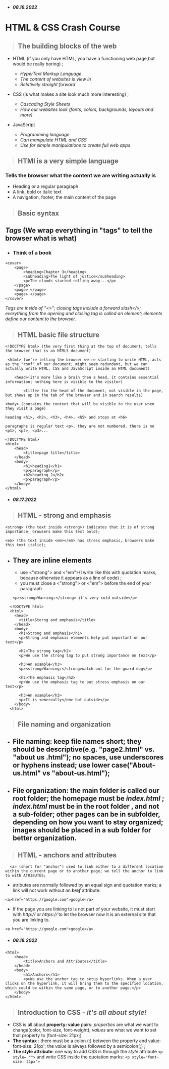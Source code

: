 - ##### _08.16.2022_

# HTML & CSS Crash Course

> ## The building blocks of the web

- HTML (if you only have HTML, you have a functioning web page,but would be really boring) ;

  - _HyperText Markup Language_
  - _The content of websites is view in_
  - _Relatively straight forward_

- CSS (is what makes a site look much more interesting) ;

  - _Cascading Style Sheets_
  - _How our websites look (fonts, colors, backgrounds, layouts and more)_

- JavaScript
  - _Programming language_
  - _Can manipulate HTML and CSS_
  - _Use for simple manipulations to create full web apps_

> ## HTMl is a very simple language

### Tells the browser what the content we are writing actually is

- Heading or a regular paragraph
- A link, bold or italic text
- A navigation, footer, the main content of the page

> ## Basic syntax

## **_Tags_** (We wrap everything in "tags" to tell the browser what is what)

- ### Think of a book

```
<cover>
    <page>
        <heading>Chapter 3</heading>
        <subheading>The light of justice</subheading>
        <p>The clouds started rolling away...</p>
    </page>
    <page> </page>
    <page> </page>
</cover>
```

_Tags are inside of "<>"; closing tags include a forward slash</>; everything from the opening and closing tag is called an element; elements define our content to the browser._

> ## HTML basic file structure

```
<!DOCTYPE html> (the very first thing at the top of document; tells the browser that is an HTML5 document)
```

```
 <html> (we're telling the browser we're starting to write HTML, acts as the "roof" of our document; might seem redundant, but we can actually write HTML, CSS and JavaScript inside an HTML document)
```

```
    <head>(it's more like a brain then a head, it contains essential information; nothing here is visible to the visitor)
```

```
        <title> (in the head of the document, not visible in the page, but shows up in the tab of the browser and in search results)
```

```
<body> (contains the content that will be visible to the user when they visit a page)
```

```
heading <h1>, <h2>, <h3>, <h4>, <h5> and stops at <h6>
```

```
paragraphs is regular text <p>, they are not numbered, there is no <p1>, <p2>, <p3>...
```

```
<!DOCTYPE html>
<html>
    <head>
        <title>page title</title>
    </head>
    <body>
        <h1>heading1</h1>
        <p>paragraph</p>
        <h2>heading 2</h2>
        <p>paragraph</p>
    </body>
</html>
```

- ##### _08.17.2022_

> ## HTML - strong and emphasis

```
<strong> (the text inside <strong>) indicates that it is of strong importance; browsers make this text bold);
```

```
<em> (the text inside <em></em> has stress emphasis, browsers make this text italic);
```

- ## They are inline elements

  - use <"strong"> and <"em">(I write like this with quotation marks, because otherwise it appears as a line of code) ;
  - you must close a <"strong"> or <"em"> before the end of your paragraph

  ```
  <p><strong>Warning:</strong> it's very cold outside</p>

  ```

```
  <!DOCTYPE html>
  <html>
    <head>
      <title>Storng and emphasis</title>
    </head>
    <body>
      <h1>Strong and amphasis</h1>
      <p>Strong and emphasis elements help put important on our text</p>

      <h2>The strong tag</h2>
      <p>We use the strong tag to put strong importance on text</p>

      <h3>An example</h3>
      <p><strong>Warning:</strong>watch out for the guard dog</p>

      <h2>The emphasis tag</h2>
      <p>We use the emphasis tag to put stress emphasis on our text</p>

      <h3>An example</h3>
      <p>It is <em>really</em> hot outside</p>
    </body>
  <html>
```

> ## File naming and organization

- ## File naming: keep file names short; they should be descriptive(e.g. "page2.html" vs. "about us .html"); no spaces, use underscores or hyphens instead; use lower case("About-us.html" vs "about-us.html");
- ## File organization: the main folder is called our **root folder**; the homepage **must be _index.html_** ; **_index.html_** must be in the root folder , and not a sub-folder; other pages can be in subfolder, depending on how you want to stay organized; images should be placed in a sub folder for better organization.

> ## HTML - anchors and attributes

```
  <a> (short for "anchor") used to link either to a different location within the current page or to another page; we tell the anchor to link to with ATRIBUTES;
```

- atributes are normally followed by an equal sign and quotation marks; a link will not work without an **_href_** attribute:

```
<a>href="https://google.com">google</a>
```

- If the page you are linking to is not part of your website, it must start with _http://_ or _https://_ to let the browser now it is an external site that you are linking to.

```
<a href="https://google.com">google</a>
```

- ##### _08.18.2022_

```
<html>
    <head>
        <title>Anchors and Attributes</title>
    </head>
    <body>
        <h1>Anchors</h1>
        <p>We use the anchor tag to setup hyperlinks. When a user clicks on the hyperlink, it will bring them to the specified location, which could be within the same page, or to another page.</p>
    </body>
</html>
```

> ## Introduction to CSS - _it's all about style!_

- CSS is all about **property: value** pairs: _properties_ are what we want to change(color, font-size, font-weight); _values_ are what we want to set that property to (font-size: 21px;)
- **The syntax** : there must be a colon (:) between the property and value: font-size: 21px'; the _value_ is always followed by a semicolon(;) ;
- **The style attribute**: one way to add CSS is through the _style_ attribute `<p style= "">` and write CSS inside the quotation marks: `<p style="font-size: 21px">`
